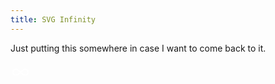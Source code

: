 ```yaml
---
title: SVG Infinity
---
```


Just putting this somewhere in case I want to come back to it.

<svg height="64" viewBox="0 0 32 32" xmlns="http://www.w3.org/2000/svg">
  <path fill="none" stroke="#FFFFFF" strokeWidth="2"
   d="M8,8 C16,0 16,16 8,8 C0,0 0,16 8,8Z" />
</svg>
